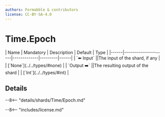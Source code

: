 ```yaml
---
authors: Formabble & contributors
license: CC-BY-SA-4.0
---
```



# Time.Epoch

<div class="sh-parameters" markdown="1">
| Name | Mandatory | Description | Default | Type |
|------|---------------------|-------------|---------|------|
| `⬅️ Input` ||The input of the shard, if any | | [`None`](../../types/#none) |
| `Output ➡️` ||The resulting output of the shard | | [`Int`](../../types/#int) |

</div>



## Details

--8<-- "details/shards/Time/Epoch.md"


--8<-- "includes/license.md"

